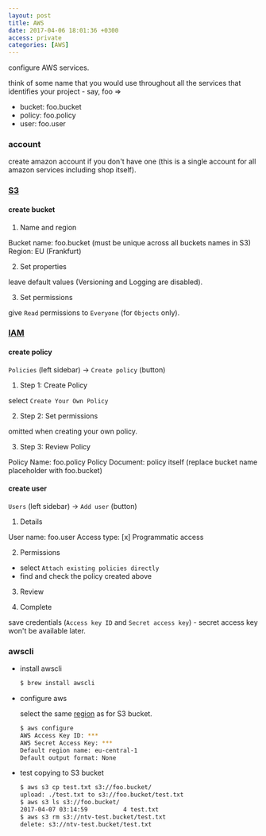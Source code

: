 ```yaml
---
layout: post
title: AWS
date: 2017-04-06 18:01:36 +0300
access: private
categories: [AWS]
---
```


configure AWS services.

<!-- more -->

think of some name that you would use throughout all the services that
identifies your project - say, foo =>

- bucket: foo.bucket
- policy: foo.policy
- user: foo.user

### account

create amazon account if you don't have one
(this is a single account for all amazon services including shop itself).

### [S3](https://console.aws.amazon.com/s3/home?region=us-west-2)

#### create bucket

1) Name and region

Bucket name: foo.bucket (must be unique across all buckets names in S3)
Region: EU (Frankfurt)

2) Set properties

leave default values (Versioning and Logging are disabled).

3) Set permissions

give `Read` permissions to `Everyone` (for `Objects` only).

### [IAM](https://console.aws.amazon.com/iam/home?region=us-west-2)

#### create policy

`Policies` (left sidebar) -> `Create policy` (button)

1) Step 1: Create Policy

select `Create Your Own Policy`

2) Step 2: Set permissions

omitted when creating your own policy.

3) Step 3: Review Policy

Policy Name: foo.policy
Policy Document: policy itself (replace bucket name placeholder with foo.bucket)

#### create user

`Users` (left sidebar) -> `Add user` (button)

1) Details

User name: foo.user
Access type: [x] Programmatic access

2) Permissions

- select `Attach existing policies directly`
- find and check the policy created above

3) Review

4) Complete

save credentials (`Access key ID` and `Secret access key`) -
secret access key won't be available later.

### awscli

- install awscli

  ```sh
  $ brew install awscli
  ```

- configure aws

  select the same [region](http://docs.aws.amazon.com/general/latest/gr/rande.html)
  as for S3 bucket.

  ```sh
  $ aws configure
  AWS Access Key ID: ***
  AWS Secret Access Key: ***
  Default region name: eu-central-1
  Default output format: None
  ```

- test copying to S3 bucket

  ```sh
  $ aws s3 cp test.txt s3://foo.bucket/
  upload: ./test.txt to s3://foo.bucket/test.txt
  $ aws s3 ls s3://foo.bucket/
  2017-04-07 03:14:59          4 test.txt
  $ aws s3 rm s3://ntv-test.bucket/test.txt
  delete: s3://ntv-test.bucket/test.txt
  ```
